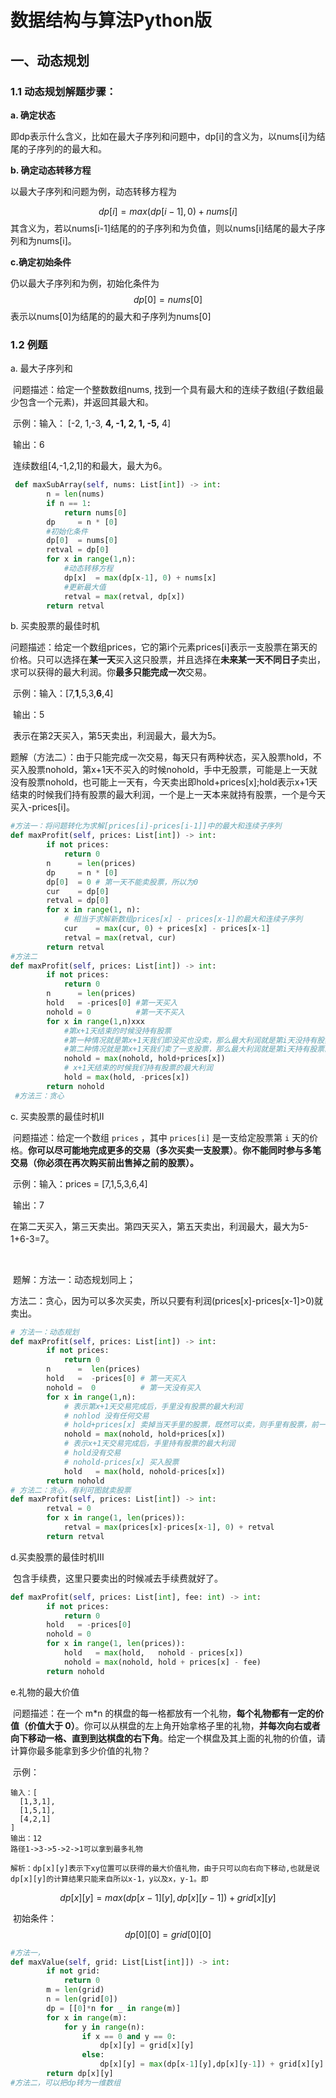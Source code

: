# **数据结构与算法Python**版

## 一、动态规划

### 1.1 动态规划解题步骤：

**a. 确定状态**

​    即dp表示什么含义，比如在最大子序列和问题中，dp[i]的含义为，以nums[i]为结尾的子序列的的最大和。

**b. 确定动态转移方程**

   以最大子序列和问题为例，动态转移方程为


$$
dp[i] = max(dp[i-1], 0) + nums[i]
$$
  其含义为，若以nums[i-1]结尾的的子序列和为负值，则以nums[i]结尾的最大子序列和为nums[i]。

**c.确定初始条件**

  仍以最大子序列和为例，初始化条件为 
$$
dp[0] = nums[0]
$$
  表示以nums[0]为结尾的的最大和子序列为nums[0]

### 1.2 例题

a. 最大子序列和

​    问题描述：给定一个整数数组nums, 找到一个具有最大和的连续子数组(子数组最少包含一个元素)，并返回其最大和。

​    示例：输入： [-2, 1,-3, **4, -1, 2, 1, -5,** 4] 

​               输出：6

​               连续数组[4,-1,2,1]的和最大，最大为6。

```python
 def maxSubArray(self, nums: List[int]) -> int:
        n = len(nums)
        if n == 1:
            return nums[0]
        dp     = n * [0]
        #初始化条件
        dp[0]  = nums[0]
        retval = dp[0]
        for x in range(1,n):
            #动态转移方程
            dp[x]  = max(dp[x-1], 0) + nums[x]
            #更新最大值
            retval = max(retval, dp[x])
        return retval
```

b. 买卖股票的最佳时机

​    问题描述：给定一个数组prices，它的第i个元素prices[i]表示一支股票在第天的价格。只可以选择在**某一天**买入这只股票，并且选择在**未来某一天不同日子**卖出，求可以获得的最大利润。你**最多只能完成一次**交易。

​    示例：输入：[7,**1**,5,3,**6**,4]

​               输出：5

​               表示在第2天买入，第5天卖出，利润最大，最大为5。

​    题解（方法二）：由于只能完成一次交易，每天只有两种状态，买入股票hold，不买入股票nohold，第x+1天不买入的时候nohold，手中无股票，可能是上一天就没有股票nohold，也可能上一天有，今天卖出即hold+prices[x];hold表示x+1天结束的时候我们持有股票的最大利润，一个是上一天本来就持有股票，一个是今天买入-prices[i]。

```python
#方法一：将问题转化为求解[prices[i]-prices[i-1]]中的最大和连续子序列
def maxProfit(self, prices: List[int]) -> int:
        if not prices:
            return 0
        n      = len(prices)
        dp     = n * [0]
        dp[0]  = 0 # 第一天不能卖股票，所以为0
        cur    = dp[0]
        retval = dp[0]
        for x in range(1, n):
            # 相当于求解新数组prices[x] - prices[x-1]的最大和连续子序列
            cur    = max(cur, 0) + prices[x] - prices[x-1] 
            retval = max(retval, cur)
        return retval
#方法二
def maxProfit(self, prices: List[int]) -> int:
        if not prices:
            return 0
        n      = len(prices)
        hold   = -prices[0] #第一天买入
        nohold = 0          #第一天不买入
        for x in range(1,n)xxx
            #第x+1天结束的时候没持有股票
            #第一种情况就是第x+1天我们即没买也没卖，那么最大利润就是第i天没持有股票的最大利润
            #第二种情况就是第x+1天我们卖了一支股票，那么最大利润就是第i天持有股票的最大利润
            nohold = max(nohold, hold+prices[x])
            # x+1天结束的时候我们持有股票的最大利润
            hold = max(hold, -prices[x])
        return nohold
 #方法三：贪心
```

c. 买卖股票的最佳时机II

​     问题描述：给定一个数组 `prices` ，其中 `prices[i]` 是一支给定股票第 `i` 天的价格。**你可以尽可能地完成更多的交易（多次买卖一支股票）**。**你不能同时参与多笔交易（你必须在再次购买前出售掉之前的股票）。**

​     示例：输入：prices = [7,1,5,3,6,4]

​                输出：7

​                在第二天买入，第三天卖出。第四天买入，第五天卖出，利润最大，最大为5-1+6-3=7。

​                

​     题解：方法一：动态规划同上；

​                 方法二：贪心，因为可以多次买卖，所以只要有利润(prices[x]-prices[x-1]>0)就卖出。 

```python
# 方法一：动态规划
def maxProfit(self, prices: List[int]) -> int:
        if not prices:
            return 0
        n      =  len(prices)
        hold   =  -prices[0] # 第一天买入
        nohold =  0          # 第一天没有买入
        for x in range(1,n):
            # 表示第x+1天交易完成后，手里没有股票的最大利润
            # nohlod 没有任何交易
            # hold+prices[x] 卖掉当天手里的股票，既然可以卖，则手里有股票，前一天利润加上当天利润
            nohold = max(nohold, hold+prices[x])
            # 表示x+1天交易完成后，手里持有股票的最大利润
            # hold没有交易
            # nohold-prices[x] 买入股票
            hold   = max(hold, nohold-prices[x])
        return nohold
# 方法二：贪心，有利可图就卖股票
def maxProfit(self, prices: List[int]) -> int:
        retval = 0
        for x in range(1, len(prices)):
            retval = max(prices[x]-prices[x-1], 0) + retval
        return retval
```

d.买卖股票的最佳时机III 

​		包含手续费，这里只要卖出的时候减去手续费就好了。

```python
def maxProfit(self, prices: List[int], fee: int) -> int:
        if not prices:
            return 0
        hold   = -prices[0]
        nohold = 0
        for x in range(1, len(prices)):
            hold   = max(hold,   nohold - prices[x])
            nohold = max(nohold, hold + prices[x] - fee)
        return nohold
```

e.礼物的最大价值

​		问题描述：在一个 m*n 的棋盘的每一格都放有一个礼物，**每个礼物都有一定的价值（价值大于 0）**。你可以从棋盘的左上角开始拿格子里的礼物，**并每次向右或者向下移动一格、直到到达棋盘的右下角**。给定一个棋盘及其上面的礼物的价值，请计算你最多能拿到多少价值的礼物？

​		示例：

```
输入：[
  [1,3,1],
  [1,5,1],
  [4,2,1]
]
输出：12 
路径1->3->5->2->1可以拿到最多礼物
```

   	解析：dp[x][y]表示下xy位置可以获得的最大价值礼物，由于只可以向右向下移动,也就是说dp[x][y]的计算结果只能来自所以x-1，y以及x，y-1。即

$$
dp[x][y] = max(dp[x-1][y],dp[x][y-1])+grid[x][y]
$$

​		初始条件：
$$
dp[0][0]=grid[0][0]
$$

```python
#方法一，
def maxValue(self, grid: List[List[int]]) -> int:
        if not grid:
            return 0
        m = len(grid)
        n = len(grid[0])
        dp = [[0]*n for _ in range(m)]
        for x in range(m):
            for y in range(n):
                if x == 0 and y == 0:
                    dp[x][y] = grid[x][y]
                else:
                    dp[x][y] = max(dp[x-1][y],dp[x][y-1]) + grid[x][y]
        return dp[x][y]
#方法二，可以把dp转为一维数组
```



